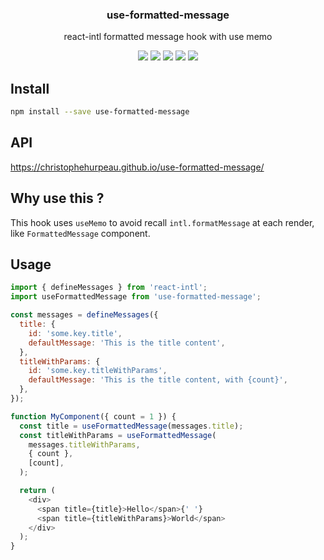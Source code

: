 <h3 align="center">
  use-formatted-message
</h3>

<p align="center">
  react-intl formatted message hook with use memo
</p>

<p align="center">
  <a href="https://npmjs.org/package/use-formatted-message"><img src="https://img.shields.io/npm/v/use-formatted-message.svg?style=flat-square"></a>
  <a href="https://npmjs.org/package/use-formatted-message"><img src="https://img.shields.io/npm/dw/use-formatted-message.svg?style=flat-square"></a>
  <a href="https://npmjs.org/package/use-formatted-message"><img src="https://img.shields.io/node/v/use-formatted-message.svg?style=flat-square"></a>
  <a href="https://npmjs.org/package/use-formatted-message"><img src="https://img.shields.io/npm/types/use-formatted-message.svg?style=flat-square"></a>
  <a href="https://codecov.io/gh/christophehurpeau/use-formatted-message"><img src="https://img.shields.io/codecov/c/github/christophehurpeau/use-formatted-message/master.svg?style=flat-square"></a>
</p>

## Install

```bash
npm install --save use-formatted-message
```

## API

https://christophehurpeau.github.io/use-formatted-message/

## Why use this ?

This hook uses `useMemo` to avoid recall `intl.formatMessage` at each render, like `FormattedMessage` component.

## Usage

```js
import { defineMessages } from 'react-intl';
import useFormattedMessage from 'use-formatted-message';

const messages = defineMessages({
  title: {
    id: 'some.key.title',
    defaultMessage: 'This is the title content',
  },
  titleWithParams: {
    id: 'some.key.titleWithParams',
    defaultMessage: 'This is the title content, with {count}',
  },
});

function MyComponent({ count = 1 }) {
  const title = useFormattedMessage(messages.title);
  const titleWithParams = useFormattedMessage(
    messages.titleWithParams,
    { count },
    [count],
  );

  return (
    <div>
      <span title={title}>Hello</span>{' '}
      <span title={titleWithParams}>World</span>
    </div>
  );
}
```
